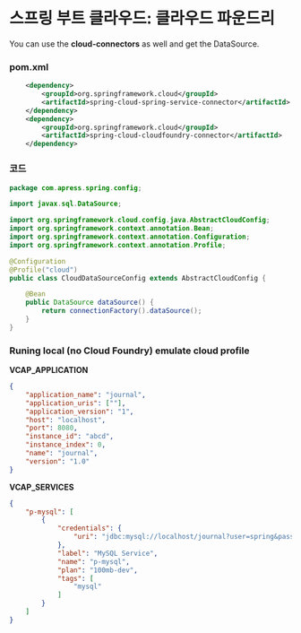 # 스프링 부트 클라우드: 클라우드 파운드리

You can use the __cloud-connectors__ as well and get the DataSource.

### pom.xml
```xml
    <dependency>
        <groupId>org.springframework.cloud</groupId>
        <artifactId>spring-cloud-spring-service-connector</artifactId>
    </dependency>
    <dependency>
        <groupId>org.springframework.cloud</groupId>
        <artifactId>spring-cloud-cloudfoundry-connector</artifactId>
    </dependency>
```

### 코드
```java
package com.apress.spring.config;

import javax.sql.DataSource;

import org.springframework.cloud.config.java.AbstractCloudConfig;
import org.springframework.context.annotation.Bean;
import org.springframework.context.annotation.Configuration;
import org.springframework.context.annotation.Profile;

@Configuration
@Profile("cloud")
public class CloudDataSourceConfig extends AbstractCloudConfig {

    @Bean
    public DataSource dataSource() {
        return connectionFactory().dataSource();
    }
}
```

### Runing local (no Cloud Foundry) emulate cloud profile
__VCAP_APPLICATION__
```json
{
    "application_name": "journal",
    "application_uris": [""],
    "application_version": "1",
    "host": "localhost",
    "port": 8080,
    "instance_id": "abcd",
    "instance_index": 0,
    "name": "journal",
    "version": "1.0"
}
```

__VCAP_SERVICES__
```json
{
    "p-mysql": [
        {
            "credentials": {
                "uri": "jdbc:mysql://localhost/journal?user=spring&password=springboot"
            },
            "label": "MySQL Service",
            "name": "p-mysql",
            "plan": "100mb-dev",
            "tags": [
                "mysql"
            ]
        }
    ]
}
```
